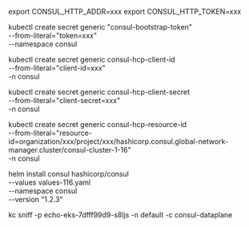 export CONSUL_HTTP_ADDR=xxx
export CONSUL_HTTP_TOKEN=xxx

kubectl create secret generic "consul-bootstrap-token" \
--from-literal="token=xxx" \
--namespace consul

kubectl create secret generic consul-hcp-client-id \
--from-literal="client-id=xxx" \
-n consul

kubectl create secret generic consul-hcp-client-secret \
--from-literal="client-secret=xxx" \
-n consul


kubectl create secret generic consul-hcp-resource-id \
--from-literal="resource-id=organization/xxx/project/xxx/hashicorp.consul.global-network-manager.cluster/consul-cluster-1-16" \
-n consul

helm install consul hashicorp/consul \
--values values-116.yaml \
--namespace consul \
--version "1.2.3"

kc sniff -p echo-eks-7dfff99d9-s8ljs -n default -c consul-dataplane
